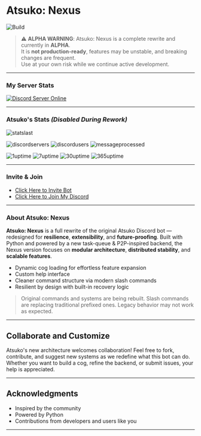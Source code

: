 # Atsuko: Nexus

![Build](https://img.shields.io/github/actions/workflow/status/Exohayvan/atsuko-nexus/build.yml?branch=main&style=for-the-badge)

> ⚠️ **ALPHA WARNING**: Atsuko: Nexus is a complete rewrite and currently in **ALPHA**.  
> It is **not production-ready**, features may be unstable, and breaking changes are frequent.  
> Use at your own risk while we continue active development.

---

### My Server Stats
[![Discord Server Online](https://img.shields.io/discord/761673024004816936.svg?logo=discord&style=for-the-badge)](https://discord.gg/BYF6NTs)

---

### Atsuko's Stats *(Disabled During Rework)*

![statslast](https://img.shields.io/static/v1?label=Last%20Updated&message=March%2012%202024%20at%2001%3A40%20UTC&color=blue&style=for-the-badge)

![discordservers](https://img.shields.io/badge/Servers-39-green?style=for-the-badge)
![discordusers](https://img.shields.io/badge/Users-81800-yellow?style=for-the-badge)
![messageprocessed](https://img.shields.io/badge/Messages_Processed-43247-red?style=for-the-badge)

![1uptime](https://img.shields.io/badge/1Day_Uptime-78.82%25-00FFFF?style=for-the-badge)
![7uptime](https://img.shields.io/badge/7Day_Uptime-94.69%25-00FFFF?style=for-the-badge)
![30uptime](https://img.shields.io/badge/30Day_Uptime-24.33%25-00FFFF?style=for-the-badge)
![365uptime](https://img.shields.io/badge/365Day_Uptime-2.00%25-00FFFF?style=for-the-badge)

---

### Invite & Join
- [Click Here to Invite Bot](https://discord.com/oauth2/authorize?client_id=407929486206566400&permissions=2199023255551&scope=bot)
- [Click Here to Join My Discord](https://discord.gg/BYF6NTs)

---

### About Atsuko: Nexus

**Atsuko: Nexus** is a full rewrite of the original Atsuko Discord bot — redesigned for **resilience**, **extensibility**, and **future-proofing**. Built with Python and powered by a new task-queue & P2P-inspired backend, the Nexus version focuses on **modular architecture**, **distributed stability**, and **scalable features**.

- Dynamic cog loading for effortless feature expansion  
- Custom help interface  
- Cleaner command structure via modern slash commands  
- Resilient by design with built-in recovery logic

> Original commands and systems are being rebuilt. Slash commands are replacing traditional prefixed ones. Legacy behavior may not work as expected.

---

## Collaborate and Customize

Atsuko's new architecture welcomes collaboration! Feel free to fork, contribute, and suggest new systems as we redefine what this bot can do. Whether you want to build a cog, refine the backend, or submit issues, your help is appreciated.

---

## Acknowledgments

- Inspired by the community
- Powered by Python
- Contributions from developers and users like you

---

